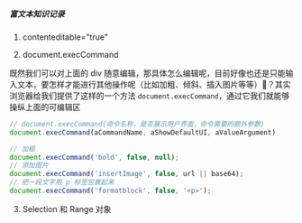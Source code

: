 ##### 富文本知识记录

1. contenteditable="true"

2. document.execCommand
   
既然我们可以对上面的 div 随意编辑，那具体怎么编辑呢，目前好像也还是只能输入文本，要怎样才能进行其他操作呢（比如加粗、倾斜、插入图片等等）🤔？其实浏览器给我们提供了这样的一个方法 `document.execCommand`，通过它我们就能够操纵上面的可编辑区

```javascript
// document.execCommand(命令名称，是否展示用户界面，命令需要的额外参数)
document.execCommand(aCommandName, aShowDefaultUI, aValueArgument)

// 加粗
document.execCommand('bold', false, null);
// 添加图片
document.execCommand('insertImage', false, url || base64);
// 把一段文字用 p 标签包裹起来
document.execCommand('formatblock', false, '<p>');
```

3. Selection 和 Range 对象

